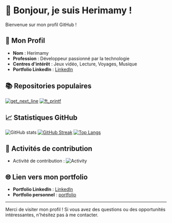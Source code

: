 # 👋 Bonjour, je suis Herimamy !

Bienvenue sur mon profil GitHub !

## 🌟 Mon Profil

- **Nom** : Herimamy
- **Profession** : Développeur passionné par la technologie
- **Centres d'intérêt** : Jeux vidéo, Lecture, Voyages, Musique
- **Portfolio LinkedIn** : [LinkedIn](https://linkedin.com/in/)

## 📚 Repositories populaires

[![get_next_line](https://github-readme-stats.vercel.app/api/pin/?username=Herimamy12&repo=get_next_line)](https://github.com/Herimamy12/get_next_line)
[![ft_printf](https://github-readme-stats.vercel.app/api/pin/?username=Herimamy12&repo=ft_printf)](https://github.com/Herimamy12/ft_printf)

## 📈 Statistiques GitHub

![GitHub stats](https://github-readme-stats.vercel.app/api?username=Herimamy12&show_icons=true&theme=radical)
[![GitHub Streak](https://github-readme-streak-stats.herokuapp.com/?user=Herimamy12&theme=radical)](https://git.io/streak-stats)
[![Top Langs](https://github-readme-stats.vercel.app/api/top-langs/?username=Herimamy12&layout=compact&theme=radical)](https://github.com/anuraghazra/github-readme-stats)

## 🚀 Activités de contribution

- Activité de contribution : ![Activity](https://github-readme-activity-graph.vercel.app/graph?username=Herimamy12&theme=radical)

## 🌐 Lien vers mon portfolio

- **Portfolio LinkedIn** : [LinkedIn](https://linkedin.com/in/votre-profil)
- **Portfolio personnel** : [portfolio](https://linkedin.com/in/votre-profil)

---

Merci de visiter mon profil ! Si vous avez des questions ou des opportunités intéressantes, n'hésitez pas à me contacter.

